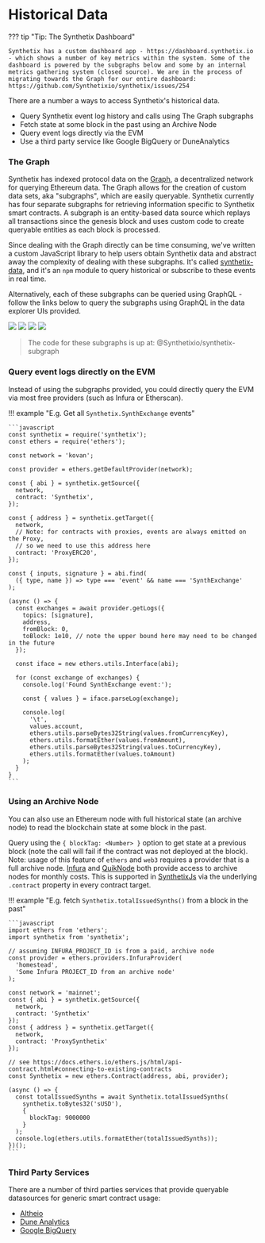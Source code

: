 # Historical Data

??? tip "Tip: The Synthetix Dashboard"

    Synthetix has a custom dashboard app - https://dashboard.synthetix.io - which shows a number of key metrics within the system. Some of the dashboard is powered by the subgraphs below and some by an internal metrics gathering system (closed source). We are in the process of migrating towards the Graph for our entire dashboard: https://github.com/Synthetixio/synthetix/issues/254

There are a number a ways to access Synthetix's historical data.

- Query Synthetix event log history and calls using The Graph subgraphs
- Fetch state at some block in the past using an Archive Node
- Query event logs directly via the EVM
- Use a third party service like Google BigQuery or DuneAnalytics

### The Graph

Synthetix has indexed protocol data on the [Graph](https://thegraph.com/), a decentralized network for querying Ethereum data. The Graph allows for the creation of custom data sets, aka "subgraphs", which are easily queryable. Synthetix currently has four separate subgraphs for retrieving information specific to Synthetix smart contracts. A subgraph is an entity-based data source which replays all transactions since the genesis block and uses custom code to create queryable entities as each block is processed.

Since dealing with the Graph directly can be time consuming, we've written a custom JavaScript library to help users obtain Synthetix data and abstract away the complexity of dealing with these subgraphs. It's called [synthetix-data](/libraries/synthetix-data), and it's an `npm` module to query historical or subscribe to these events in real time.

Alternatively, each of these subgraphs can be queried using GraphQL - follow the links below to query the subgraphs using GraphQL in the data explorer UIs provided.

<a href="//thegraph.com/explorer/subgraph/synthetixio-team/synthetix"><img class="rounded-image" src="/img/misc/subgraph.png" /></a> <a href="//thegraph.com/explorer/subgraph/synthetixio-team/synthetix-exchanges"><img class="rounded-image" src="/img/misc/subgraph-exchanges.png" /></a> <a href="//thegraph.com/explorer/subgraph/synthetixio-team/synthetix-rates"><img class="rounded-image" src="/img/misc/subgraph-rates.png" /></a> <a href="//thegraph.com/explorer/subgraph/synthetixio-team/synthetix-depot"><img class="rounded-image"  src="/img/misc/subgraph-depot.png" /></a>

> The code for these subgraphs is up at: @Synthetixio/synthetix-subgraph

### Query event logs directly on the EVM

Instead of using the subgraphs provided, you could directly query the EVM via most free providers (such as Infura or Etherscan).

!!! example "E.g. Get all `Synthetix.SynthExchange` events"

    ```javascript
    const synthetix = require('synthetix');
    const ethers = require('ethers');

    const network = 'kovan';

    const provider = ethers.getDefaultProvider(network);

    const { abi } = synthetix.getSource({
      network,
      contract: 'Synthetix',
    });

    const { address } = synthetix.getTarget({
      network,
      // Note: for contracts with proxies, events are always emitted on the Proxy,
      // so we need to use this address here
      contract: 'ProxyERC20',
    });

    const { inputs, signature } = abi.find(
      ({ type, name }) => type === 'event' && name === 'SynthExchange'
    );

    (async () => {
      const exchanges = await provider.getLogs({
        topics: [signature],
        address,
        fromBlock: 0,
        toBlock: 1e10, // note the upper bound here may need to be changed in the future
      });

      const iface = new ethers.utils.Interface(abi);

      for (const exchange of exchanges) {
        console.log('Found SynthExchange event:');

        const { values } = iface.parseLog(exchange);

        console.log(
          '\t',
          values.account,
          ethers.utils.parseBytes32String(values.fromCurrencyKey),
          ethers.utils.formatEther(values.fromAmount),
          ethers.utils.parseBytes32String(values.toCurrencyKey),
          ethers.utils.formatEther(values.toAmount)
        );
      }
    }
    ```

### Using an Archive Node

You can also use an Ethereum node with full historical state (an archive node) to read the blockchain state at some block in the past.

Query using the `{ blockTag: <Number> }` option to get state at a previous block (note the call will fail if the contract was not deployed at the block). Note: usage of this feature of `ethers` and `web3` requires a provider that is a full archive node. [Infura](https://infura.io) and [QuikNode](https://quicknode.io) both provide access to archive nodes for monthly costs. This is supported in [SynthetixJs](/libraries/synthetix-js) via the underlying `.contract` property in every contract target.

!!! example "E.g. fetch `Synthetix.totalIssuedSynths()` from a block in the past"

    ```javascript
    import ethers from 'ethers';
    import synthetix from 'synthetix';

    // assuming INFURA_PROJECT_ID is from a paid, archive node
    const provider = ethers.providers.InfuraProvider(
      'homestead',
      'Some Infura PROJECT_ID from an archive node'
    );

    const network = 'mainnet';
    const { abi } = synthetix.getSource({
      network,
      contract: 'Synthetix'
    });
    const { address } = synthetix.getTarget({
      network,
      contract: 'ProxySynthetix'
    });

    // see https://docs.ethers.io/ethers.js/html/api-contract.html#connecting-to-existing-contracts
    const Synthetix = new ethers.Contract(address, abi, provider);

    (async () => {
      const totalIssuedSynths = await Synthetix.totalIssuedSynths(
        synthetix.toBytes32('sUSD'),
        {
          blockTag: 9000000
        }
      );
      console.log(ethers.utils.formatEther(totalIssuedSynths));
    })();
    ```

### Third Party Services

There are a number of third parties services that provide queryable datasources for generic smart contract usage:

- [Altheio](https://aleth.io/)
- [Dune Analytics](https://www.duneanalytics.com)
- [Google BigQuery](https://medium.com/google-cloud/live-ethereum-and-bitcoin-data-in-google-bigquery-and-pub-sub-765b71cd57b5)
